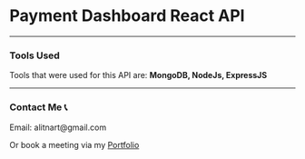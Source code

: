 <h1>Payment Dashboard React API</h1>
<hr>
<h3>Tools Used</h3>
<p>Tools that were used for this API are: <strong>MongoDB, NodeJs, ExpressJS</strong></p>
<hr>
<h3>Contact Me 📞</h3>
<p>Email: alitnart@gmail.com</p>
<p>Or book a meeting via my <a href="https://nartaliti.me"> Portfolio</a></p>
